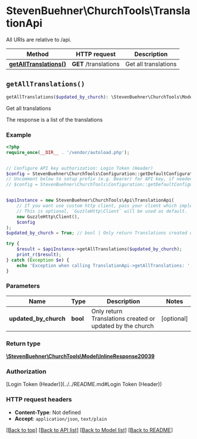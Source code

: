 # StevenBuehner\ChurchTools\TranslationApi

All URIs are relative to /api.

Method | HTTP request | Description
------------- | ------------- | -------------
[**getAllTranslations()**](TranslationApi.md#getAllTranslations) | **GET** /translations | Get all translations


## `getAllTranslations()`

```php
getAllTranslations($updated_by_church): \StevenBuehner\ChurchTools\Model\InlineResponse20039
```

Get all translations

The response is a list of the translations

### Example

```php
<?php
require_once(__DIR__ . '/vendor/autoload.php');


// Configure API key authorization: Login Token (Header)
$config = StevenBuehner\ChurchTools\Configuration::getDefaultConfiguration()->setApiKey('Authorization', 'YOUR_API_KEY');
// Uncomment below to setup prefix (e.g. Bearer) for API key, if needed
// $config = StevenBuehner\ChurchTools\Configuration::getDefaultConfiguration()->setApiKeyPrefix('Authorization', 'Bearer');


$apiInstance = new StevenBuehner\ChurchTools\Api\TranslationApi(
    // If you want use custom http client, pass your client which implements `GuzzleHttp\ClientInterface`.
    // This is optional, `GuzzleHttp\Client` will be used as default.
    new GuzzleHttp\Client(),
    $config
);
$updated_by_church = True; // bool | Only return Translations created or updated by the church

try {
    $result = $apiInstance->getAllTranslations($updated_by_church);
    print_r($result);
} catch (Exception $e) {
    echo 'Exception when calling TranslationApi->getAllTranslations: ', $e->getMessage(), PHP_EOL;
}
```

### Parameters

Name | Type | Description  | Notes
------------- | ------------- | ------------- | -------------
 **updated_by_church** | **bool**| Only return Translations created or updated by the church | [optional]

### Return type

[**\StevenBuehner\ChurchTools\Model\InlineResponse20039**](../Model/InlineResponse20039.md)

### Authorization

[Login Token (Header)](../../README.md#Login Token (Header))

### HTTP request headers

- **Content-Type**: Not defined
- **Accept**: `application/json`, `text/plain`

[[Back to top]](#) [[Back to API list]](../../README.md#endpoints)
[[Back to Model list]](../../README.md#models)
[[Back to README]](../../README.md)
